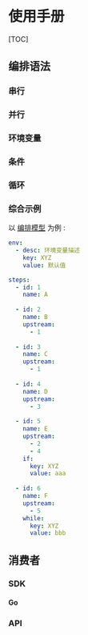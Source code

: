 # 使用手册 #

[TOC]

## 编排语法 ##

### 串行 ###

### 并行 ###

### 环境变量 ###

### 条件 ###

### 循环 ###

### 综合示例 ###

以 [编排模型](/static/jobflow.DAG.png) 为例 :

```yaml
env:
  - desc: 环境变量描述
    key: XYZ
    value: 默认值

steps:
  - id: 1
    name: A
    
  - id: 2
    name: B
    upstream:
      - 1
      
  - id: 3
    name: C
    upstream:
      - 1
      
  - id: 4
    name: D
    upstream:
      - 3
      
  - id: 5
    name: E
    upstream:
      - 2
      - 4
    if:
      key: XYZ
      value: aaa
      
  - id: 6
    name: F
    upstream:
      - 5
    while:
      key: XYZ
      value: bbb
```

## 消费者 ##

### SDK ###
#### Go ####
### API ###